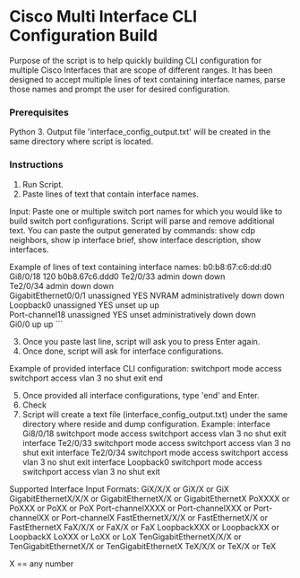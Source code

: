 # Cisco Multi Interface CLI Configuration Build

Purpose of the script is to help quickly building CLI configuration for multiple Cisco Interfaces that are scope of different ranges. It has been designed to accept multiple lines of text containing interface names, parse those names and prompt the user for desired configuration. 

### Prerequisites

Python 3.
Output file 'interface_config_output.txt' will be created in the same directory where script is located.


### Instructions

1.	Run Script. 
2.	Paste lines of text that contain interface names.

Input:
Paste one or multiple switch port names for which you would like to build 
switch port configurations. Script will parse and remove additional text. 
You can paste the output generated by commands: show cdp neighbors, show ip interface brief, show interface description, show interfaces.

Example of lines of text containing interface names:
b0:b8:67:c6:dd:d0   Gi8/0/18       120                        b0b8.67c6.ddd0
Te2/0/33                       admin down     down    
Te2/0/34                       admin down     down  
GigabitEthernet0/0/1   unassigned      YES NVRAM  administratively down down   
Loopback0              unassigned      YES unset  up                    up  
Port-channel18         unassigned      YES unset  administratively down down  
Gi0/0                          up             up     ```

3. Once you paste last line, script will ask you to press Enter again. 
4. Once done, script will ask for interface configurations. 

Example of provided interface CLI configuration:
switchport mode access
switchport access vlan 3
no shut
exit
end

5. Once provided all interface configurations, type 'end' and Enter. 
6. Check 
7. Script will create a text file (interface_config_output.txt) under the same directory where reside and dump configuration. 
Example:
interface Gi8/0/18
switchport mode access
switchport access vlan 3
no shut
exit
interface Te2/0/33
switchport mode access
switchport access vlan 3
no shut
exit
interface Te2/0/34
switchport mode access
switchport access vlan 3
no shut
exit
interface Loopback0
switchport mode access
switchport access vlan 3
no shut
exit

Supported Interface Input Formats:
GiX/X/X or GiX/X or GiX
GigabitEthernetX/X/X or GigabitEthernetX/X or GigabitEthernetX
PoXXXX or PoXXX or PoXX or PoX
Port-channelXXXX or Port-channelXXX or Port-channelXX or Port-channelX
FastEthernetX/X/X or FastEthernetX/X or FastEthernetX
FaX/X/X or FaX/X or FaX
LoopbackXXX or LoopbackXX or LoopbackX
LoXXX or LoXX or LoX
TenGigabitEthernetX/X/X or TenGigabitEthernetX/X or TenGigabitEthernetX
TeX/X/X or TeX/X or TeX

X == any number
